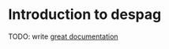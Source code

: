 # Introduction to despag

TODO: write [great documentation](http://jacobian.org/writing/great-documentation/what-to-write/)
